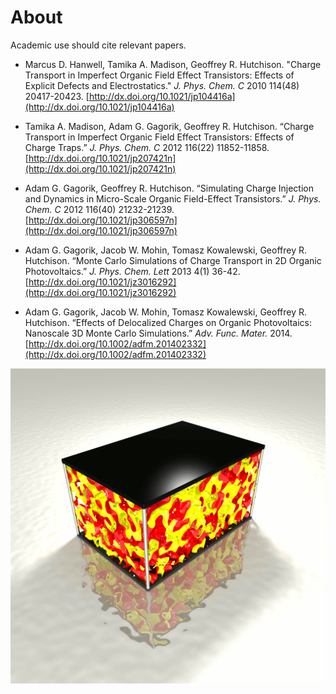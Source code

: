 # About

Academic use should cite relevant papers.

 * Marcus D. Hanwell, Tamika A. Madison, Geoffrey R. Hutchison.
 "Charge Transport in Imperfect Organic Field Effect Transistors: Effects of Explicit Defects and Electrostatics."
 *J. Phys. Chem. C* 2010 114(48) 20417-20423.
 [http://dx.doi.org/10.1021/jp104416a](http://dx.doi.org/10.1021/jp104416a)

 * Tamika A. Madison, Adam G. Gagorik, Geoffrey R. Hutchison.
 “Charge Transport in Imperfect Organic Field Effect Transistors: Effects of Charge Traps.”
 *J. Phys. Chem. C* 2012 116(22) 11852-11858.
 [http://dx.doi.org/10.1021/jp207421n](http://dx.doi.org/10.1021/jp207421n)

 * Adam G. Gagorik, Geoffrey R. Hutchison.
 “Simulating Charge Injection and Dynamics in Micro-Scale Organic Field-Effect Transistors.”
 *J. Phys. Chem. C* 2012 116(40) 21232-21239.
 [http://dx.doi.org/10.1021/jp306597n](http://dx.doi.org/10.1021/jp306597n)

 * Adam G. Gagorik, Jacob W. Mohin, Tomasz Kowalewski, Geoffrey R. Hutchison.
 “Monte Carlo Simulations of Charge Transport in 2D Organic Photovoltaics.”
 *J. Phys. Chem. Lett* 2013 4(1) 36-42.
 [http://dx.doi.org/10.1021/jz3016292](http://dx.doi.org/10.1021/jz3016292)

 * Adam G. Gagorik, Jacob W. Mohin, Tomasz Kowalewski, Geoffrey R. Hutchison.
 “Effects of Delocalized Charges on Organic Photovoltaics: Nanoscale 3D Monte Carlo Simulations.”
 *Adv. Func. Mater.* 2014.
 [http://dx.doi.org/10.1002/adfm.201402332](http://dx.doi.org/10.1002/adfm.201402332)

![image](../_static/bhj.png)
